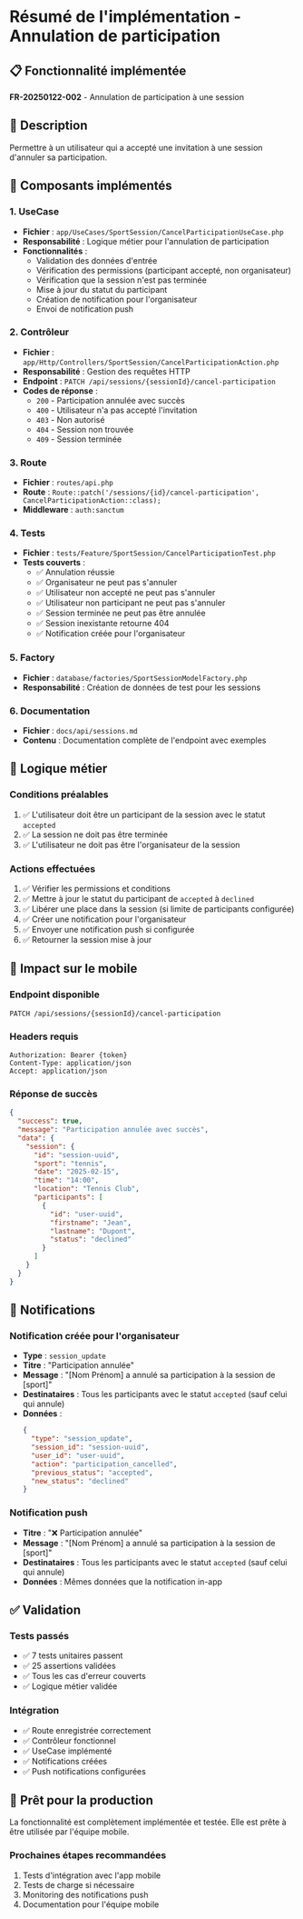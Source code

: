 # Résumé de l'implémentation - Annulation de participation

## 📋 Fonctionnalité implémentée

**FR-20250122-002** - Annulation de participation à une session

## 🎯 Description

Permettre à un utilisateur qui a accepté une invitation à une session d'annuler sa participation.

## 🔧 Composants implémentés

### 1. UseCase
- **Fichier** : `app/UseCases/SportSession/CancelParticipationUseCase.php`
- **Responsabilité** : Logique métier pour l'annulation de participation
- **Fonctionnalités** :
  - Validation des données d'entrée
  - Vérification des permissions (participant accepté, non organisateur)
  - Vérification que la session n'est pas terminée
  - Mise à jour du statut du participant
  - Création de notification pour l'organisateur
  - Envoi de notification push

### 2. Contrôleur
- **Fichier** : `app/Http/Controllers/SportSession/CancelParticipationAction.php`
- **Responsabilité** : Gestion des requêtes HTTP
- **Endpoint** : `PATCH /api/sessions/{sessionId}/cancel-participation`
- **Codes de réponse** :
  - `200` - Participation annulée avec succès
  - `400` - Utilisateur n'a pas accepté l'invitation
  - `403` - Non autorisé
  - `404` - Session non trouvée
  - `409` - Session terminée

### 3. Route
- **Fichier** : `routes/api.php`
- **Route** : `Route::patch('/sessions/{id}/cancel-participation', CancelParticipationAction::class);`
- **Middleware** : `auth:sanctum`

### 4. Tests
- **Fichier** : `tests/Feature/SportSession/CancelParticipationTest.php`
- **Tests couverts** :
  - ✅ Annulation réussie
  - ✅ Organisateur ne peut pas s'annuler
  - ✅ Utilisateur non accepté ne peut pas s'annuler
  - ✅ Utilisateur non participant ne peut pas s'annuler
  - ✅ Session terminée ne peut pas être annulée
  - ✅ Session inexistante retourne 404
  - ✅ Notification créée pour l'organisateur

### 5. Factory
- **Fichier** : `database/factories/SportSessionModelFactory.php`
- **Responsabilité** : Création de données de test pour les sessions

### 6. Documentation
- **Fichier** : `docs/api/sessions.md`
- **Contenu** : Documentation complète de l'endpoint avec exemples

## 🔄 Logique métier

### Conditions préalables
1. ✅ L'utilisateur doit être un participant de la session avec le statut `accepted`
2. ✅ La session ne doit pas être terminée
3. ✅ L'utilisateur ne doit pas être l'organisateur de la session

### Actions effectuées
1. ✅ Vérifier les permissions et conditions
2. ✅ Mettre à jour le statut du participant de `accepted` à `declined`
3. ✅ Libérer une place dans la session (si limite de participants configurée)
4. ✅ Créer une notification pour l'organisateur
5. ✅ Envoyer une notification push si configurée
6. ✅ Retourner la session mise à jour

## 📱 Impact sur le mobile

### Endpoint disponible
```
PATCH /api/sessions/{sessionId}/cancel-participation
```

### Headers requis
```
Authorization: Bearer {token}
Content-Type: application/json
Accept: application/json
```

### Réponse de succès
```json
{
  "success": true,
  "message": "Participation annulée avec succès",
  "data": {
    "session": {
      "id": "session-uuid",
      "sport": "tennis",
      "date": "2025-02-15",
      "time": "14:00",
      "location": "Tennis Club",
      "participants": [
        {
          "id": "user-uuid",
          "firstname": "Jean",
          "lastname": "Dupont",
          "status": "declined"
        }
      ]
    }
  }
}
```

## 🔔 Notifications

### Notification créée pour l'organisateur
- **Type** : `session_update`
- **Titre** : "Participation annulée"
- **Message** : "[Nom Prénom] a annulé sa participation à la session de [sport]"
- **Destinataires** : Tous les participants avec le statut `accepted` (sauf celui qui annule)
- **Données** : 
  ```json
  {
    "type": "session_update",
    "session_id": "session-uuid",
    "user_id": "user-uuid",
    "action": "participation_cancelled",
    "previous_status": "accepted",
    "new_status": "declined"
  }
  ```

### Notification push
- **Titre** : "❌ Participation annulée"
- **Message** : "[Nom Prénom] a annulé sa participation à la session de [sport]"
- **Destinataires** : Tous les participants avec le statut `accepted` (sauf celui qui annule)
- **Données** : Mêmes données que la notification in-app

## ✅ Validation

### Tests passés
- ✅ 7 tests unitaires passent
- ✅ 25 assertions validées
- ✅ Tous les cas d'erreur couverts
- ✅ Logique métier validée

### Intégration
- ✅ Route enregistrée correctement
- ✅ Contrôleur fonctionnel
- ✅ UseCase implémenté
- ✅ Notifications créées
- ✅ Push notifications configurées

## 🚀 Prêt pour la production

La fonctionnalité est complètement implémentée et testée. Elle est prête à être utilisée par l'équipe mobile.

### Prochaines étapes recommandées
1. Tests d'intégration avec l'app mobile
2. Tests de charge si nécessaire
3. Monitoring des notifications push
4. Documentation pour l'équipe mobile 
